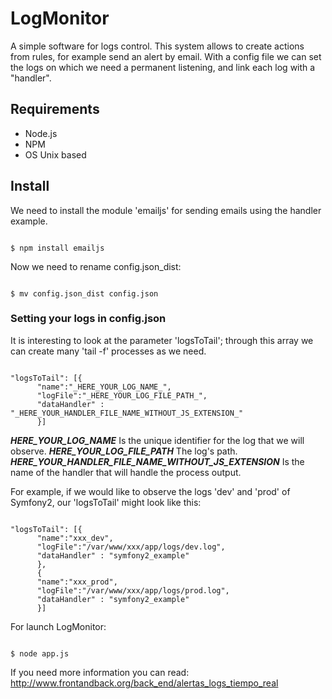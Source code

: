 LogMonitor
==========

A simple software for logs control. This system allows to create actions from rules, for example send an alert by email. With a config file we can set the logs on which we need a permanent listening, and link each log with a "handler".
## Requirements
- Node.js
- NPM
- OS Unix based

## Install
We need to install the module 'emailjs' for sending emails using the handler example.
<pre><code>
$ npm install emailjs
</code></pre>

Now we need to rename config.json_dist:
<pre><code>
$ mv config.json_dist config.json
</code></pre>

### Setting your logs in config.json
It is interesting to look at the parameter 'logsToTail'; through this array we can create many 'tail -f' processes as we need.
<pre><code>
&quot;logsToTail&quot;: [{
      &quot;name&quot;:&quot;_HERE_YOUR_LOG_NAME_&quot;,          
      &quot;logFile&quot;:&quot;_HERE_YOUR_LOG_FILE_PATH_&quot;,          
      &quot;dataHandler&quot; : &quot;_HERE_YOUR_HANDLER_FILE_NAME_WITHOUT_JS_EXTENSION_&quot;          
      }]
</code></pre>

<strong>_HERE_YOUR_LOG_NAME_</strong> Is the unique identifier for the log that we will observe.
<strong>_HERE_YOUR_LOG_FILE_PATH_</strong> The log's path.
<strong>_HERE_YOUR_HANDLER_FILE_NAME_WITHOUT_JS_EXTENSION_</strong> Is the name of the handler that will handle the process output.

For example, if we would like to observe the logs 'dev' and 'prod' of Symfony2, our 'logsToTail' might look like this:
<pre><code>
&quot;logsToTail&quot;: [{   	
      &quot;name&quot;:&quot;xxx_dev&quot;,   	
      &quot;logFile&quot;:&quot;/var/www/xxx/app/logs/dev.log&quot;,   	
      &quot;dataHandler&quot; : &quot;symfony2_example&quot;   	
      },          
      {   	
      &quot;name&quot;:&quot;xxx_prod&quot;,   	
      &quot;logFile&quot;:&quot;/var/www/xxx/app/logs/prod.log&quot;,   	
      &quot;dataHandler&quot; : &quot;symfony2_example&quot;   	
      }]
</code></pre>

For launch LogMonitor:
<pre><code>
$ node app.js
</code></pre>

If you need more information you can read: <a href="http://www.frontandback.org/back_end/alertas_logs_tiempo_real">http://www.frontandback.org/back_end/alertas_logs_tiempo_real</a>
